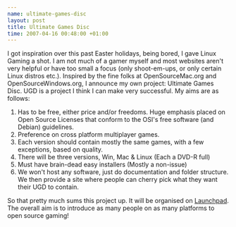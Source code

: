```yaml
--- 
name: ultimate-games-disc 
layout: post 
title: Ultimate Games Disc
time: 2007-04-16 00:48:00 +01:00 
---
```


I got inspiration over this past Easter holidays, being bored, I gave
Linux Gaming a shot. I am not much of a gamer myself and most websites
aren't very helpful or have too small a focus (only shoot-em-ups, or
only certain Linux distros etc.). Inspired by the fine folks at
OpenSourceMac.org and OpenSourceWindows.org, I announce my own project:
Ultimate Games Disc. UGD is a project I think I can make very
successful. My aims are as follows:

1.  Has to be free, either price and/or freedoms. Huge emphasis placed
    on Open Source Licenses that conform to the OSI's free software (and
    Debian) guidelines.
2.  Preference on cross platform multiplayer games.
3.  Each version should contain mostly the same games, with a few
    exceptions, based on quality.
4.  There will be three versions, Win, Mac & Linux (Each a DVD-R full)
5.  Must have brain-dead easy installers (Mostly a non-issue)
6.  We won't host any software, just do documentation and folder
    structure. We then provide a site where people can cherry pick what
    they want their UGD to contain.

So that pretty much sums this project up. It will be organised on
[Launchpad](https://blueprints.launchpad.net/ugd "Ultimate Games Disc").
The overall aim is to introduce as many people on as many platforms to
open source gaming!
